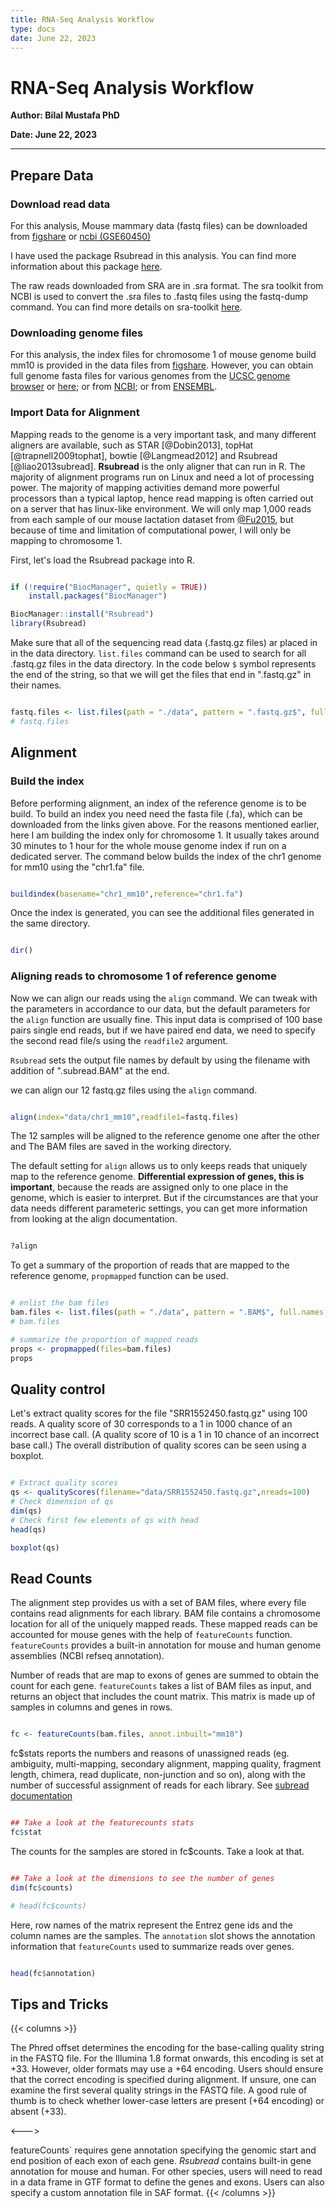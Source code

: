 ```yaml
---
title: RNA-Seq Analysis Workflow
type: docs
date: June 22, 2023
---
```



# RNA-Seq Analysis Workflow
**Author: Bilal Mustafa PhD**

**Date: June 22, 2023**
***
## Prepare Data

### Download read data

For this analysis, Mouse mammary data (fastq files) can be downloaded from [figshare](https://figshare.com/s/f5d63d8c265a05618137) or [ncbi (GSE60450)](http://www.ncbi.nlm.nih.gov/geo/query/acc.cgi?acc=GSE60450)

I have used the package Rsubread in this analysis. You can find more information about this package [here](https://bioconductor.org/packages/release/bioc/html/Rsubread.html).

The raw reads downloaded from SRA are in .sra format. The sra toolkit from NCBI is used to convert the .sra files to .fastq files using the fastq-dump command. You can find more details on sra-toolkit [here](https://hpc.nih.gov/apps/sratoolkit.html). 

### Downloading genome files

For this analysis, the index files for chromosome 1 of mouse genome build mm10 is provided in the data files from [figshare](https://figshare.com/s/f5d63d8c265a05618137). However, you can obtain full genome fasta files for various genomes from the [UCSC genome browser](https://genome-euro.ucsc.edu/cgi-bin/hgGateway?redirect=manual&source=genome.ucsc.edu) or [here](https://hgdownload.soe.ucsc.edu/downloads.html); or from [NCBI](https://www.ncbi.nlm.nih.gov/genome); or from [ENSEMBL](https://www.ensembl.org/info/data/ftp/index.html).

### Import Data for Alignment

Mapping reads to the genome is a very important task, and many different aligners are available, such as STAR [@Dobin2013], topHat [@trapnell2009tophat], bowtie [@Langmead2012] and Rsubread [@liao2013subread]. **Rsubread** is the only aligner that can run in R. The majority of alignment programs run on Linux and need a lot of processing power. The majority of mapping activities demand more powerful processors than a typical laptop, hence read mapping is often carried out on a server that has linux-like environment. We will only map 1,000 reads from each sample of our mouse lactation dataset from [@Fu2015](https://www.nature.com/articles/ncb3117), but because of time and limitation of computational power, I will only be mapping to chromosome 1.

First, let's load the Rsubread package into R.

```r

if (!require("BiocManager", quietly = TRUE))
    install.packages("BiocManager")

BiocManager::install("Rsubread")
library(Rsubread)

```

Make sure that all of the sequencing read data (.fastq.gz files) ar placed in in the data directory. `list.files` command can be used to search for all .fastq.gz files in the data directory.
In the code below `$` symbol represents the end of the string, so that we will get the files that end in ".fastq.gz" in their names.

```r

fastq.files <- list.files(path = "./data", pattern = ".fastq.gz$", full.names = TRUE)
# fastq.files

```

## Alignment

### Build the index

Before performing alignment, an index of the reference genome is to be build. To build an index you need need the fasta file (.fa), which can be downloaded from the links given above. For the reasons mentioned earlier, here I am building the index only for chromosome 1. It usually takes around 30 minutes to 1 hour for the whole mouse genome index if run on a dedicated server. The command below builds the index of the chr1 genome for mm10 using the "chr1.fa" file.

```r

buildindex(basename="chr1_mm10",reference="chr1.fa")

```

Once the index is generated, you can see the additional files generated in the same directory. 

```r

dir()

```

### Aligning reads to chromosome 1 of reference genome

Now we can align our reads using the `align` command. We can tweak with the parameters in accordance to our data, but the default parameters for the `align` function are usually fine. This input data is comprised of 100 base pairs single end reads, but if we have paired end data, we need to specify the second read file/s using the `readfile2` argument.

`Rsubread` sets the output file names by default by using the filename with addition of ".subread.BAM" at the end.

we can align our 12 fastq.gz files using the `align` command.


```r

align(index="data/chr1_mm10",readfile1=fastq.files)

```

The 12 samples will be aligned to the reference genome one after the other and The BAM files are saved in the working directory.

The default setting for `align` allows us to only keeps reads that uniquely map to the reference genome. **Differential expression of genes, this is important**, because the reads are assigned only to one place in the genome, which is easier to interpret. But if the circumstances are that your data needs different parameteric settings, you can get more information from looking at the align documentation.

```r

?align

```

To get a summary of the proportion of reads that are mapped to the reference genome, `propmapped` function can be used.

```r

# enlist the bam files
bam.files <- list.files(path = "./data", pattern = ".BAM$", full.names = TRUE)
# bam.files

# summarize the proportion of mapped reads
props <- propmapped(files=bam.files)
props

```


## Quality control

Let's extract quality scores for the file "SRR1552450.fastq.gz" using 100 reads. A quality score of 30 corresponds to a 1 in 1000 chance of an incorrect base call. (A quality score of 10 is a 1 in 10 chance of an incorrect base call.) The overall distribution of quality scores can be seen using a boxplot.

```r

# Extract quality scores
qs <- qualityScores(filename="data/SRR1552450.fastq.gz",nreads=100)
# Check dimension of qs
dim(qs)
# Check first few elements of qs with head
head(qs)

boxplot(qs)

```


## Read Counts

The alignment step provides us with a set of BAM files, where every file contains read alignments for each library. BAM file contains a chromosome location for all of the uniquely mapped reads. These mapped reads can be accounted for mouse genes with the help of `featureCounts` function. `featureCounts` provides a  built-in annotation for mouse and human genome assemblies (NCBI refseq annotation).

Number of reads that are map to exons of genes are summed to obtain the count for each gene. `featureCounts` takes a list of BAM files as input, and returns an object that includes the count matrix. This matrix is made up of samples in columns and genes in rows.

```r

fc <- featureCounts(bam.files, annot.inbuilt="mm10")

```

fc$stats reports the numbers and reasons of unassigned reads (eg. ambiguity, multi-mapping, secondary alignment, mapping quality, fragment length, chimera, read duplicate, non-junction and so on), along with the number of successful assignment of reads for each library. See [subread documentation](http://bioconductor.org/packages/release/bioc/html/Rsubread.html)

```r

## Take a look at the featurecounts stats
fc$stat

```

The counts for the samples are stored in fc$counts. Take a look at that.

```r

## Take a look at the dimensions to see the number of genes
dim(fc$counts)

# head(fc$counts)

```

Here, row names of the matrix represent the Entrez gene ids and the column names are the samples. The `annotation` slot shows the annotation information that `featureCounts` used to summarize reads over genes.

```r

head(fc$annotation)

```

## Tips and Tricks

{{< columns >}}

The Phred offset determines the encoding for the base-calling quality string in the
FASTQ file. For the Illumina 1.8 format onwards, this encoding is set at +33.
However, older formats may use a +64 encoding. Users should ensure that the
correct encoding is specified during alignment. If unsure, one can examine the
first several quality strings in the FASTQ file. A good rule of thumb is to check
whether lower-case letters are present (+64 encoding) or absent (+33).

<--->


featureCounts` requires gene annotation specifying the genomic start and end
position of each exon of each gene. *Rsubread* contains built-in gene annotation
for mouse and human. For other species, users will need to read in a data frame
in GTF format to define the genes and exons. Users can also specify a custom annotation file in SAF format. 
{{< /columns >}}

